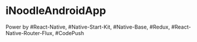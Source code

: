 # iNoodleAndroidApp
Power by #React-Native, #Native-Start-Kit, #Native-Base, #Redux, #React-Native-Router-Flux, #CodePush
